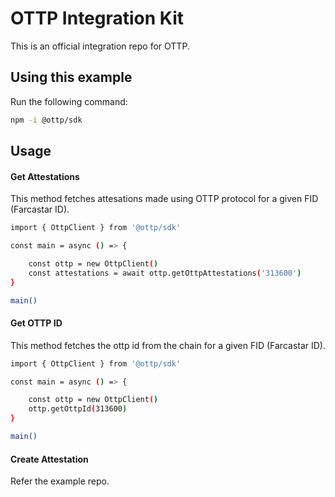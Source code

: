 # OTTP Integration Kit

This is an official integration repo for OTTP.

## Using this example

Run the following command:

```sh
npm -i @ottp/sdk
```

## Usage

#### Get Attestations

This method fetches attesations made using OTTP protocol for a given FID (Farcastar ID).

```sh
import { OttpClient } from '@ottp/sdk'

const main = async () => {

    const ottp = new OttpClient()
    const attestations = await ottp.getOttpAttestations('313600')
}

main()
```

#### Get OTTP ID

This method fetches the ottp id from the chain for a given FID (Farcastar ID).

```sh
import { OttpClient } from '@ottp/sdk'

const main = async () => {

    const ottp = new OttpClient()
    ottp.getOttpId(313600)
}

main()
```
#### Create Attestation

Refer the example repo.
